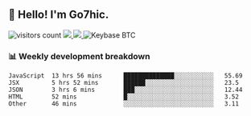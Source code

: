 ## 👋 Hello! I'm Go7hic.

 ![visitors count](https://visitors-by-url-pls-dont-use-this-in-your-repo.vercel.app/Go7hic-github-readme)
 <a href="https://twitter.com/Go7hic">
    <img src="https://img.shields.io/badge/-@Go7hic-1ca0f1?style=flat-square&labelColor=1ca0f1&logo=twitter&logoColor=white&link=https://twitter.com/Go7hic">
   <a/>
   <a href="mailto:gtfx0209@gmail.com">
    <img src="https://img.shields.io/badge/-gtfx0209@gmail.com-c14438?style=flat-square&logo=Gmail&logoColor=white&link=mailto:gtfx0209@gmail.com">
   <a/>
    ![Keybase BTC](https://img.shields.io/keybase/btc/Go7hic)
 <!--
🔭 I’m currently working
🌱 I’m currently learning
💬 Ask me about 
📫 How to reach me: 
⚡ Fun fact: 
-->
 <!--
![My Github Stats](https://github-readme-stats.vercel.app/api?username=Go7hic&show_icons=true&count_private=true)

-->

### 📊 Weekly development breakdown
<!--START_SECTION:waka-->
```text
JavaScript  13 hrs 56 mins      ██████████████░░░░░░░░░░░   55.69 
JSX         5 hrs 52 mins       ██████░░░░░░░░░░░░░░░░░░░   23.5 
JSON        3 hrs 6 mins        ███░░░░░░░░░░░░░░░░░░░░░░   12.44 
HTML        52 mins             █░░░░░░░░░░░░░░░░░░░░░░░░   3.52 
Other       46 mins             ░░░░░░░░░░░░░░░░░░░░░░░░░   3.11
```
<!--END_SECTION:waka-->

